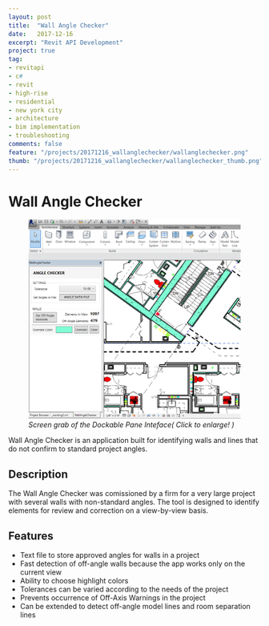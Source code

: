 ```yaml
---
layout: post
title:  "Wall Angle Checker"
date:   2017-12-16
excerpt: "Revit API Development"
project: true
tag:
- revitapi
- c#
- revit
- high-rise
- residential
- new york city
- architecture
- bim implementation
- troubleshooting
comments: false
feature: "/projects/20171216_wallanglechecker/wallanglechecker.png"
thumb: "/projects/20171216_wallanglechecker/wallanglechecker_thumb.png"
---
```


# Wall Angle Checker
<figure>
<a href="/projects/20171216_wallanglechecker/wallanglechecker.png"><img src="/projects/20171216_wallanglechecker/wallanglechecker.png"></a>
<figurecaption><i>Screen grab of the Dockable Pane Inteface( Click to enlarge! )</i></figurecaption>
</figure>
Wall Angle Checker is an application built for identifying walls and lines that do not confirm to standard project angles.

## Description
The Wall Angle Checker was comissioned by a firm for a very large project with several walls with non-standard angles.
The tool is designed to identify elements for review and correction on a view-by-view basis.

## Features
* Text file to store approved angles for walls in a project
* Fast detection of off-angle walls because the app works only on the current view
* Ability to choose highlight colors
* Tolerances can be varied according to the needs of the project
* Prevents occurrence of Off-Axis Warnings in the project
* Can be extended to detect off-angle model lines and room separation lines
